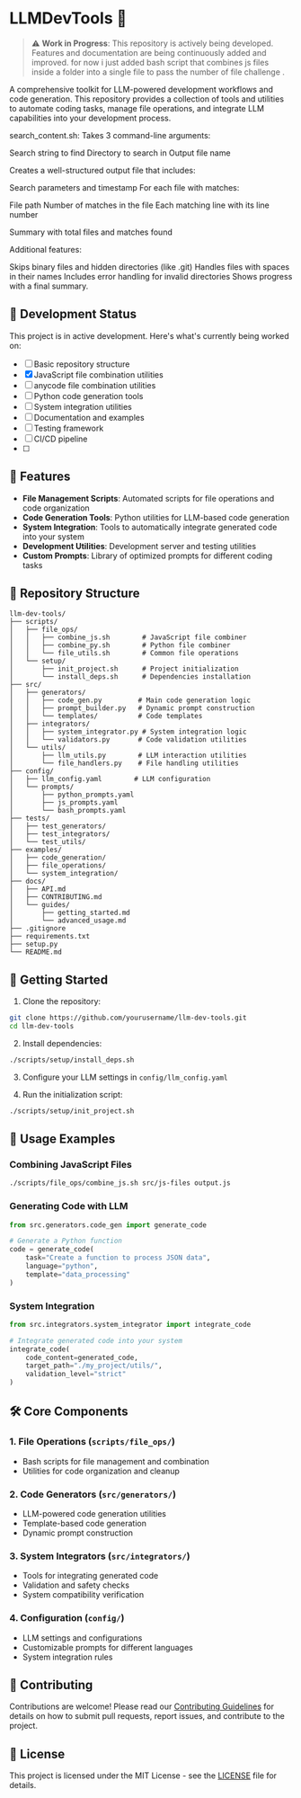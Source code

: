 # LLMDevTools 🤖

> ⚠️ **Work in Progress**: This repository is actively being developed. Features and documentation are being continuously added and improved. for now i just added bash script that combines js files inside a folder into a single file to pass the number of file challenge .
 
A comprehensive toolkit for LLM-powered development workflows and code generation. This repository provides a collection of tools and utilities to automate coding tasks, manage file operations, and integrate LLM capabilities into your development process.

search_content.sh:
Takes 3 command-line arguments:

Search string to find
Directory to search in
Output file name


Creates a well-structured output file that includes:

Search parameters and timestamp
For each file with matches:

File path
Number of matches in the file
Each matching line with its line number


Summary with total files and matches found


Additional features:

Skips binary files and hidden directories (like .git)
Handles files with spaces in their names
Includes error handling for invalid directories
Shows progress with a final summary.
## 🚧 Development Status

This project is in active development. Here's what's currently being worked on:

- [ ] Basic repository structure
- [x] JavaScript file combination utilities
- [ ] anycode file combination utilities
- [ ] Python code generation tools
- [ ] System integration utilities
- [ ] Documentation and examples
- [ ] Testing framework
- [ ] CI/CD pipeline
- [ ] 

## 🌟 Features

- **File Management Scripts**: Automated scripts for file operations and code organization
- **Code Generation Tools**: Python utilities for LLM-based code generation
- **System Integration**: Tools to automatically integrate generated code into your system
- **Development Utilities**: Development server and testing utilities
- **Custom Prompts**: Library of optimized prompts for different coding tasks

## 📁 Repository Structure

```
llm-dev-tools/
├── scripts/
│   ├── file_ops/
│   │   ├── combine_js.sh        # JavaScript file combiner
│   │   ├── combine_py.sh        # Python file combiner
│   │   └── file_utils.sh        # Common file operations
│   └── setup/
│       ├── init_project.sh      # Project initialization
│       └── install_deps.sh      # Dependencies installation
├── src/
│   ├── generators/
│   │   ├── code_gen.py         # Main code generation logic
│   │   ├── prompt_builder.py   # Dynamic prompt construction
│   │   └── templates/          # Code templates
│   ├── integrators/
│   │   ├── system_integrator.py # System integration logic
│   │   └── validators.py       # Code validation utilities
│   └── utils/
│       ├── llm_utils.py        # LLM interaction utilities
│       └── file_handlers.py    # File handling utilities
├── config/
│   ├── llm_config.yaml        # LLM configuration
│   └── prompts/
│       ├── python_prompts.yaml
│       ├── js_prompts.yaml
│       └── bash_prompts.yaml
├── tests/
│   ├── test_generators/
│   ├── test_integrators/
│   └── test_utils/
├── examples/
│   ├── code_generation/
│   ├── file_operations/
│   └── system_integration/
├── docs/
│   ├── API.md
│   ├── CONTRIBUTING.md
│   └── guides/
│       ├── getting_started.md
│       └── advanced_usage.md
├── .gitignore
├── requirements.txt
├── setup.py
└── README.md
```

## 🚀 Getting Started

1. Clone the repository:
```bash
git clone https://github.com/yourusername/llm-dev-tools.git
cd llm-dev-tools
```

2. Install dependencies:
```bash
./scripts/setup/install_deps.sh
```

3. Configure your LLM settings in `config/llm_config.yaml`

4. Run the initialization script:
```bash
./scripts/setup/init_project.sh
```

## 📖 Usage Examples

### Combining JavaScript Files
```bash
./scripts/file_ops/combine_js.sh src/js-files output.js
```

### Generating Code with LLM
```python
from src.generators.code_gen import generate_code

# Generate a Python function
code = generate_code(
    task="Create a function to process JSON data",
    language="python",
    template="data_processing"
)
```

### System Integration
```python
from src.integrators.system_integrator import integrate_code

# Integrate generated code into your system
integrate_code(
    code_content=generated_code,
    target_path="./my_project/utils/",
    validation_level="strict"
)
```

## 🛠️ Core Components

### 1. File Operations (`scripts/file_ops/`)
- Bash scripts for file management and combination
- Utilities for code organization and cleanup

### 2. Code Generators (`src/generators/`)
- LLM-powered code generation utilities
- Template-based code generation
- Dynamic prompt construction

### 3. System Integrators (`src/integrators/`)
- Tools for integrating generated code
- Validation and safety checks
- System compatibility verification

### 4. Configuration (`config/`)
- LLM settings and configurations
- Customizable prompts for different languages
- System integration rules

## 🤝 Contributing

Contributions are welcome! Please read our [Contributing Guidelines](docs/CONTRIBUTING.md) for details on how to submit pull requests, report issues, and contribute to the project.

## 📄 License

This project is licensed under the MIT License - see the [LICENSE](LICENSE) file for details.


